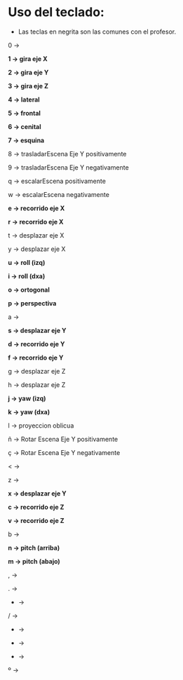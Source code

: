 # Uso del teclado:

 - Las teclas en negrita son las comunes con el profesor.

0 -> 

**1 -> gira eje X**

**2 -> gira eje Y**

**3 -> gira eje Z**

**4 -> lateral**

**5 -> frontal**

**6 -> cenital**

**7 -> esquina**

8 -> trasladarEscena Eje Y positivamente

9 -> trasladarEscena Eje Y negativamente

q -> escalarEscena  positivamente

w -> escalarEscena  negativamente

**e -> recorrido eje X**

**r -> recorrido eje X**

t -> desplazar eje X

y -> desplazar eje X

**u -> roll (izq)**

**i -> roll (dxa)**

**o -> ortogonal**

**p -> perspectiva**

a -> 

**s -> desplazar eje Y**

**d -> recorrido eje Y**

**f -> recorrido eje Y**

g -> desplazar eje Z

h -> desplazar eje Z

**j -> yaw (izq)**

**k -> yaw (dxa)**

l -> proyeccion oblicua 

ñ -> Rotar Escena Eje Y positivamente

ç -> Rotar Escena Eje Y negativamente

< -> 

z -> 

**x -> desplazar eje Y**

**c -> recorrido eje Z**

**v -> recorrido eje Z**

b -> 

**n -> pitch (arriba)**

**m -> pitch (abajo)**

, -> 

. -> 

- -> 

/ -> 

* -> 

- -> 

+ -> 

º -> 
